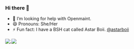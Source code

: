 ### Hi there 👋

<!--
**amyleena95/amyleena95** is a ✨ _special_ ✨ repository because its `README.md` (this file) appears on your GitHub profile.
-->

- 🤔 I’m looking for help with Openmaint.
- 😄 Pronouns: She/Her
- ⚡ Fun fact: I have a BSH cat called Astar Boii. <a href="https://www.instagram.com/astarboii/">@astarboii</a>

<div class='row'>
  <a href="https://github.com/anuraghazra/github-readme-stats">
    <img align="center" src="https://github-readme-stats.vercel.app/api?username=amyleena95&count_private=true&show_icons=true&theme=dracula&include_all_commits=true"/>
  </a>
  <a href="https://github.com/anuraghazra/github-readme-stats">
    <img align="center" src="https://github-readme-stats.vercel.app/api/top-langs/?username=amyleena95&layout=compact&theme=dracula"/>
  </a>
</div>
